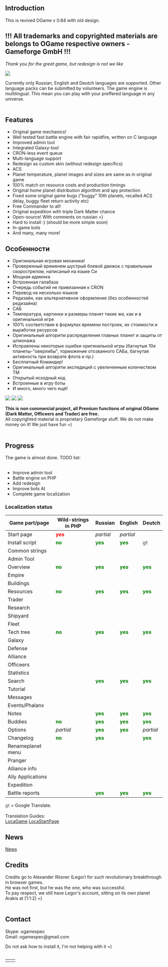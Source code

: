 ## Introduction ##

This is revived OGame v 0.84 with old design.

## !!! All trademarks and copyrighted materials are belongs to OGame respective owners - Gameforge GmbH !!! ##
_Thank you for the great game, but redesign is not we like_

<img src='http://ogamespec.com/imgstore/whc50b7bd1f6b2a2.jpg'>

Currently only Russian, English and Deutch languages are supported. Other language packs can be submitted by volunteers. The game engine is multilingual. This mean you can play with your preffered language in any universe.<br>
<br>
<h2>Features</h2>
<ul><li>Original game mechanics!<br>
</li><li>Well tested fast battle engine with fair rapidfire, written on C language<br>
</li><li>Improved admin tool<br>
</li><li>Integrated Galaxy-tool<br>
</li><li>CRON-less event queue<br>
</li><li>Multi-language support<br>
</li><li>Redesign as custom skin (without redesign specifics)<br>
</li><li>ACS<br>
</li><li>Planet temperature, planet images and sizes are same as in original game<br>
</li><li>100% match on resource costs and production timings<br>
</li><li>Original home planet distribution algorithm and spy protection<br>
</li><li>Fixed some original game bugs ("buggy" 10th planets, recalled ACS delay, buggy fleet return activity etc)<br>
</li><li>Free Commander to all!<br>
</li><li>Original expedition with triple Dark Matter chance<br>
</li><li>Open-source! With comments on russian =)<br>
</li><li>Hard to install :) (should be more simple soon)<br>
</li><li>In-game bots<br>
</li><li>And many, many more!</li></ul>

<h2>Особенности</h2>
<ul><li>Оригинальная игровая механика!<br>
</li><li>Проверенный временем шустрый боевой движок с правильным скорострелом, написаный на языке Си<br>
</li><li>Мощная админка<br>
</li><li>Встроенная галабаза<br>
</li><li>Очередь событий не привязанная к CRON<br>
</li><li>Перевод на несколько языков<br>
</li><li>Редизайн, как альтернативное оформление (без особенностей редизайна)<br>
</li><li>САБ<br>
</li><li>Температура, картинки и размеры планет такие же, как и в оригинальной игре<br>
</li><li>100% соответствие в формулах времени построек, их стоимости и выработке ресурсов<br>
</li><li>Оригинальный алгоритм распределения главных планет и защиты от шпионажа<br>
</li><li>Исправлены некоторые ошибки оригинальной игры (багнутые 10е планеты-"оверлибы", торможение отозванного САБа, багнутая активность при возврате флота и пр.)<br>
</li><li>Бесплатный Командир!<br>
</li><li>Оригинальный алгоритм экспедиций с увеличенным количеством ТМ<br>
</li><li>Открытый исходный код<br>
</li><li>Встроенные в игру боты<br>
</li><li>И много, много чего ещё!</li></ul>

<a href='http://oldogame.ru/images/screen1.jpg'><img src='http://oldogame.ru/images/screen1_sm.jpg' /></a>
<a href='http://oldogame.ru/images/screen2.jpg'><img src='http://oldogame.ru/images/screen2_sm.jpg' /></a>
<a href='http://oldogame.ru/images/screen5.jpg'><img src='http://oldogame.ru/images/screen5_sm.jpg' /></a>

<b>This is non commercial project, all Premium functions of original OGame (Dark Matter, Officeers and Trader) are free.</b><br>
All copyrighted material is proprietary Gameforge stuff. We do not make money on it! We just have fun =)<br>
<br>
<h2>Progress</h2>

The game is almost done. TODO list:<br>
<br>
<ul><li>Improve admin tool<br>
</li><li>Battle engine on PHP<br>
</li><li>Add redesign<br>
</li><li>Improve bots AI<br>
</li><li>Complete game localization</li></ul>

<h3>Localization status</h3>

<table><thead><th> <b>Game part/page</b> </th><th> <b>Wild-strings in PHP</b> </th><th> <b>Russian</b> </th><th> <b>English</b> </th><th> <b>Deutch</b> </th></thead><tbody>
<tr><td> Start page            </td><td> <font color='red'><b>yes</b></font> </td><td> <i>partial</i> </td><td> <i>partial</i> </td><td>               </td></tr>
<tr><td> Install script        </td><td> <font color='green'><b>no</b></font> </td><td> <font color='green'><b>yes</b></font> </td><td> <font color='green'><b>yes</b></font> </td><td> <font color='gray'><b>gt</b></font> </td></tr>
<tr><td> Common strings        </td><td>                            </td><td>                </td><td>                </td><td>               </td></tr>
<tr><td> Admin Tool            </td><td>                            </td><td>                </td><td>                </td><td>               </td></tr>
<tr><td> Overview              </td><td> <font color='green'><b>no</b></font> </td><td> <font color='green'><b>yes</b></font> </td><td> <font color='green'><b>yes</b></font> </td><td> <font color='green'><b>yes</b></font> </td></tr>
<tr><td> Empire                </td><td>                            </td><td>                </td><td>                </td><td>               </td></tr>
<tr><td> Buildings             </td><td>                            </td><td>                </td><td>                </td><td>               </td></tr>
<tr><td> Resources             </td><td> <font color='green'><b>no</b></font> </td><td> <font color='green'><b>yes</b></font> </td><td> <font color='green'><b>yes</b></font> </td><td> <font color='green'><b>yes</b></font> </td></tr>
<tr><td> Trader                </td><td>                            </td><td>                </td><td>                </td><td>               </td></tr>
<tr><td> Research              </td><td>                            </td><td>                </td><td>                </td><td>               </td></tr>
<tr><td> Shipyard              </td><td>                            </td><td>                </td><td>                </td><td>               </td></tr>
<tr><td> Fleet                 </td><td>                            </td><td>                </td><td>                </td><td>               </td></tr>
<tr><td> Tech tree             </td><td> <font color='green'><b>no</b></font> </td><td> <font color='green'><b>yes</b></font> </td><td> <font color='green'><b>yes</b></font> </td><td> <font color='green'><b>yes</b></font> </td></tr>
<tr><td> Galaxy                </td><td>                            </td><td>                </td><td>                </td><td>               </td></tr>
<tr><td> Defense               </td><td>                            </td><td>                </td><td>                </td><td>               </td></tr>
<tr><td> Alliance              </td><td>                            </td><td>                </td><td>                </td><td>               </td></tr>
<tr><td> Officeers             </td><td>                            </td><td>                </td><td>                </td><td>               </td></tr>
<tr><td> Statistics            </td><td>                            </td><td>                </td><td>                </td><td>               </td></tr>
<tr><td> Search                </td><td>                            </td><td> <font color='green'><b>yes</b></font> </td><td> <font color='green'><b>yes</b></font> </td><td> <font color='green'><b>yes</b></font> </td></tr>
<tr><td> Tutorial              </td><td>                            </td><td>                </td><td>                </td><td>               </td></tr>
<tr><td> Messages              </td><td>                            </td><td>                </td><td>                </td><td>               </td></tr>
<tr><td> Events/Phalanx        </td><td>                            </td><td>                </td><td>                </td><td>               </td></tr>
<tr><td> Notes                 </td><td>                            </td><td> <font color='green'><b>yes</b></font> </td><td> <font color='green'><b>yes</b></font> </td><td> <font color='green'><b>yes</b></font> </td></tr>
<tr><td> Buddies               </td><td> <font color='green'><b>no</b></font> </td><td> <font color='green'><b>yes</b></font> </td><td> <font color='green'><b>yes</b></font> </td><td> <font color='green'><b>yes</b></font> </td></tr>
<tr><td> Options               </td><td> <i>partial</i>             </td><td> <font color='green'><b>yes</b></font> </td><td> <font color='green'><b>yes</b></font> </td><td> <i>partial</i> </td></tr>
<tr><td> Changelog             </td><td> <font color='green'><b>no</b></font> </td><td> <font color='green'><b>yes</b></font> </td><td>                </td><td> <font color='green'><b>yes</b></font> </td></tr>
<tr><td> Renameplanet menu     </td><td>                            </td><td>                </td><td>                </td><td>               </td></tr>
<tr><td> Pranger               </td><td>                            </td><td>                </td><td>                </td><td>               </td></tr>
<tr><td> Alliance info         </td><td>                            </td><td>                </td><td>                </td><td>               </td></tr>
<tr><td> Ally Applications     </td><td>                            </td><td>                </td><td>                </td><td>               </td></tr>
<tr><td> Expedition            </td><td>                            </td><td>                </td><td>                </td><td>               </td></tr>
<tr><td> Battle reports        </td><td>                            </td><td> <font color='green'><b>yes</b></font> </td><td> <font color='green'><b>yes</b></font> </td><td> <font color='green'><b>yes</b></font> </td></tr></tbody></table>

<font color='gray'><b>gt</b></font> = Google Translate.<br>
<br>
Translation Guides:<br>
<a href='LocaGame.md'>LocaGame</a>
<a href='LocaStartPage.md'>LocaStartPage</a>

<h2>News</h2>

<a href='News.md'>News</a>

<h2>Credits</h2>
Credits go to Alexander Rösner (Legor) for such revolutionary breakthrough in browser games.<br>
He was not first, but he was the one, who was successful.<br>
To pay respect, we still have Legor's account, sitting on its own planet Arakis at [1:1:2] =)<br>
<br>
<h2>Contact</h2>
Skype: ogamespec<br>
Gmail: ogamespec@gmail.com<br>

Do not ask how to install it, I'm not helping with it =)<br>
<br>
<table><tr><td>
<wiki:gadget url="http://www.ohloh.net/p/584862/widgets/project_languages.xml" border="1"/></td><td>
<wiki:gadget url="http://www.ohloh.net/p/584862/widgets/project_basic_stats.xml" height="220" border="1"/></td></tr></table>